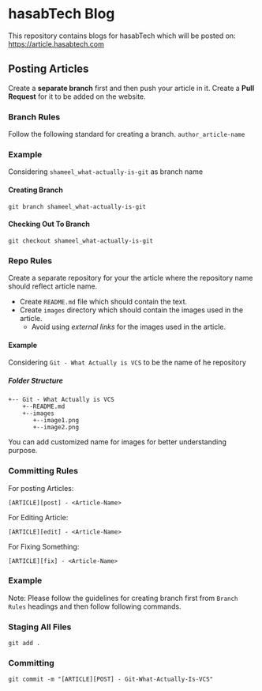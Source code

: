 # hasabTech Blog

This repository contains blogs for hasabTech which will be posted on:
https://article.hasabtech.com

## Posting Articles

Create a **separate branch** first and then push your article in it.
Create a **Pull Request** for it to be added on the website.

### Branch Rules
Follow the following standard for creating a branch.
`author_article-name`

### Example
Considering `shameel_what-actually-is-git` as branch name

#### Creating Branch
`git branch shameel_what-actually-is-git`

#### Checking Out To Branch
`git checkout shameel_what-actually-is-git`


### Repo Rules

Create a separate repository for your the article where the repository name should reflect article name.

- Create `README.md` file which should contain the text.
- Create `images` directory which should contain the images used in the article.
  - Avoid using _external links_ for the images used in the article.

#### Example
Considering `Git - What Actually is VCS` to be the name of he repository
##### Folder Structure
```
+-- Git - What Actually is VCS
    +--README.md
    +--images
       +--image1.png
       +--image2.png
```
You can add customized name for images for better understanding purpose.

### Committing Rules

For posting Articles:

`[ARTICLE][post] - <Article-Name>`

For Editing Article:

`[ARTICLE][edit] - <Article-Name>`

For Fixing Something:

`[ARTICLE][fix] - <Article-Name>`

### Example
Note: Please follow the guidelines for creating branch first from `Branch Rules` headings and then follow following commands.
### Staging All Files
`git add .`
### Committing
`git commit -m "[ARTICLE][POST] - Git-What-Actually-Is-VCS"`

